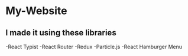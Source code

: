 # My-Website

## I made it using these libraries
-React Typist
-React Router
-Redux
-Particle.js
-React Hamburger Menu
